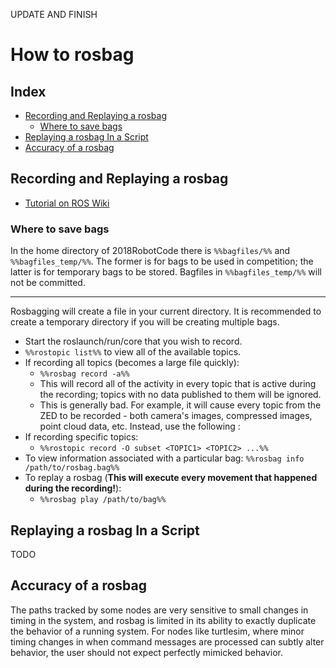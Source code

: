 UPDATE AND FINISH
#  How to rosbag # 

##  Index ## 

  - [Recording and Replaying a rosbag](#recording-and-replaying-a-rosbag)
    - [Where to save bags](#where-to-save-bags)
  - [Replaying a rosbag In a Script](#replaying-a-rosbag-in-a-script)
  - [Accuracy of a rosbag](#accuracy-of-a-rosbag)

##  Recording and Replaying a rosbag ## 

  - [Tutorial on ROS Wiki](http://wiki.ros.org/rosbag/Tutorials/Recording%20and%20playing%20back%20data)

###  Where to save bags ### 

In the home directory of 2018RobotCode there is `%%bagfiles/%%` and `%%bagfiles_temp/%%`. The former is for bags to be used in competition; the latter is for temporary bags to be stored. Bagfiles in `%%bagfiles_temp/%%` will not be committed.


----

Rosbagging will create a file in your current directory. It is recommended to create a temporary directory if you will be creating multiple bags.

  - Start the roslaunch/run/core that you wish to record.
  - `%%rostopic list%%` to view all of the available topics.
  - If recording all topics (becomes a large file quickly):
    - `%%rosbag record -a%%`
    - This will record all of the activity in every topic that is active during the recording; topics with no data published to them will be ignored.
    - This is generally bad.  For example, it will cause every topic from the ZED to be recorded - both camera's images, compressed images, point cloud data, etc. Instead, use the following :
  - If recording specific topics:
    - `%%rostopic record -O subset <TOPIC1> <TOPIC2> ...%%`
  - To view information associated with a particular bag: `%%rosbag info /path/to/rosbag.bag%%`
  - To replay a rosbag (**This will execute every movement that happened during the recording!**):
    - `%%rosbag play /path/to/bag%%`

##  Replaying a rosbag In a Script ## 

TODO

##  Accuracy of a rosbag ## 

The paths tracked by some nodes are very sensitive to small changes in timing in the system, and rosbag is limited in its ability to exactly duplicate the behavior of a running system. For nodes like turtlesim, where minor timing changes in when command messages are processed can subtly alter behavior, the user should not expect perfectly mimicked behavior.
